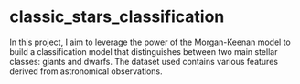 # classic_stars_classification
In this project, I aim to leverage the power of the Morgan-Keenan model to build a classification model that distinguishes between two main stellar classes: giants and dwarfs. The dataset used contains various features derived from astronomical observations.
